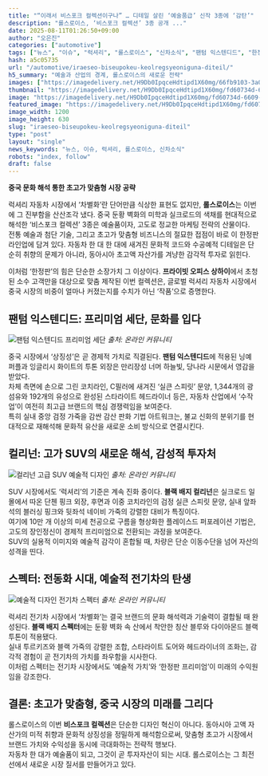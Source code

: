 ```yaml
---
title: "“이래서 비스포크 컬렉션이구나” … 디테일 살린 ‘예술품급’ 신작 3종에 ‘감탄’"
description: "롤스로이스, ‘비스포크 컬렉션’ 3종 공개 ..."
date: 2025-08-11T01:26:50+09:00
author: "오은진"
categories: ["automotive"]
tags: ["뉴스", "이슈", "럭셔리", "롤스로이스", "신차소식", "팬텀 익스텐디드", "한정판", "프리미엄자동차시장", "고객맞춤형자동차"]
hash: a5c05735
url: "/automotive/iraeseo-biseupokeu-keolregsyeoniguna-diteil/"
h5_summary: "예술과 산업의 경계, 롤스로이스의 새로운 전략"
images: ["https://imagedelivery.net/H9Db0IpqceHdtipd1X60mg/66fb9103-3a05-4225-210c-21356ae0a300/public", "https://imagedelivery.net/H9Db0IpqceHdtipd1X60mg/fd60734d-6609-4b57-343b-dd1bef2d3000/public", "https://imagedelivery.net/H9Db0IpqceHdtipd1X60mg/3c4912bc-da22-4e34-dcf0-7d3121aaaa00/public", "https://imagedelivery.net/H9Db0IpqceHdtipd1X60mg/0512be22-c2fc-4e21-d908-ce4bae526c00/public"]
thumbnail: "https://imagedelivery.net/H9Db0IpqceHdtipd1X60mg/fd60734d-6609-4b57-343b-dd1bef2d3000/public"
image: "https://imagedelivery.net/H9Db0IpqceHdtipd1X60mg/fd60734d-6609-4b57-343b-dd1bef2d3000/public"
featured_image: "https://imagedelivery.net/H9Db0IpqceHdtipd1X60mg/fd60734d-6609-4b57-343b-dd1bef2d3000/public"
image_width: 1200
image_height: 630
slug: "iraeseo-biseupokeu-keolregsyeoniguna-diteil"
type: "post"
layout: "single"
news_keywords: "뉴스, 이슈, 럭셔리, 롤스로이스, 신차소식"
robots: "index, follow"
draft: false
---
```


**중국 문화 해석 통한 초고가 맞춤형 시장 공략**

럭셔리 자동차 시장에서 ‘차별화’란 단어만큼 식상한 표현도 없지만, **롤스로이스**는 이번에 그 진부함을 산산조각 냈다. 중국 둔황 벽화의 미학과 실크로드의 색채를 현대적으로 해석한 ‘비스포크 컬렉션’ 3종은 예술품이자, 고도로 정교한 마케팅 전략의 산물이다.  
전통 예술과 첨단 기술, 그리고 초고가 맞춤형 비즈니스의 절묘한 접점이 바로 이 한정판 라인업에 담겨 있다. 자동차 한 대 한 대에 새겨진 문화적 코드와 수공예적 디테일은 단순히 취향의 문제가 아니라, 동아시아 초고액 자산가를 겨냥한 감각적 투자로 읽힌다.

이처럼 ‘한정판’의 힘은 단순한 소장가치 그 이상이다. **프라이빗 오피스 상하이**에서 초청된 소수 고객만을 대상으로 맞춤 제작된 이번 컬렉션은, 글로벌 럭셔리 자동차 시장에서 중국 시장의 비중이 얼마나 커졌는지를 수치가 아닌 ‘작품’으로 증명한다.

## 팬텀 익스텐디드: 프리미엄 세단, 문화를 입다

![팬텀 익스텐디드 프리미엄 세단](https://imagedelivery.net/H9Db0IpqceHdtipd1X60mg/3c4912bc-da22-4e34-dcf0-7d3121aaaa00/public)
*출처: 온라인 커뮤니티*


중국 시장에서 ‘상징성’은 곧 경제적 가치로 직결된다. **팬텀 익스텐디드**에 적용된 닝예 퍼플과 잉글리시 화이트의 투톤 외장은 만리장성 너머 하늘빛, 당나라 시문에서 영감을 받았다.  
차체 측면에 손으로 그린 코치라인, C필러에 새겨진 ‘실큰 스피릿’ 문양, 1,344개의 광섬유와 192개의 유성으로 완성된 스타라이트 헤드라이너 등은, 자동차 산업에서 ‘수작업’이 여전히 최고급 브랜드의 핵심 경쟁력임을 보여준다.  
특히 실내 중앙 검정 가죽을 감싼 감산 판화 기법 아트워크는, 불교 신화의 분위기를 현대적으로 재해석해 문화적 유산을 새로운 소비 방식으로 연결시킨다.

## 컬리넌: 고가 SUV의 새로운 해석, 감성적 투자처

![컬리넌 고급 SUV 예술적 디자인](https://imagedelivery.net/H9Db0IpqceHdtipd1X60mg/66fb9103-3a05-4225-210c-21356ae0a300/public)
*출처: 온라인 커뮤니티*


SUV 시장에서도 ‘럭셔리’의 기준은 계속 진화 중이다. **블랙 배지 컬리넌**은 실크로드 일몰에서 따온 단첸 핑크 외장, 후면과 이중 코치라인의 검정 실큰 스피릿 문양, 실내 앞좌석의 블러싱 핑크와 뒷좌석 네이비 가죽의 강렬한 대비가 특징이다.  
여기에 10만 개 이상의 미세 천공으로 구름을 형상화한 플레이스드 퍼포레이션 기법은, 고도의 장인정신이 경제적 프리미엄으로 전환되는 과정을 보여준다.  
SUV의 실용적 이미지와 예술적 감각이 혼합될 때, 차량은 단순 이동수단을 넘어 자산의 성격을 띤다.

## 스펙터: 전동화 시대, 예술적 전기차의 탄생

![예술적 디자인 전기차 스펙터](https://imagedelivery.net/H9Db0IpqceHdtipd1X60mg/0512be22-c2fc-4e21-d908-ce4bae526c00/public)
*출처: 온라인 커뮤니티*


럭셔리 전기차 시장에서 ‘차별화’는 결국 브랜드의 문화 해석력과 기술력이 결합될 때 완성된다. **블랙 배지 스펙터**에는 둔황 벽화 속 산에서 착안한 칭산 블루와 다이아몬드 블랙 투톤이 적용됐다.  
실내 투르키즈와 블랙 가죽의 강렬한 조합, 스타라이트 도어와 헤드라이너의 조화는, 감각적 경험이 곧 전기차의 가치를 좌우함을 시사한다.  
이처럼 스펙터는 전기차 시장에서도 ‘예술적 가치’와 ‘한정판 프리미엄’이 미래의 수익원임을 강조한다.

## 결론: 초고가 맞춤형, 중국 시장의 미래를 그리다

롤스로이스의 이번 **비스포크 컬렉션**은 단순한 디자인 혁신이 아니다. 동아시아 고액 자산가의 미적 취향과 문화적 상징성을 정밀하게 해석함으로써, 맞춤형 초고가 시장에서 브랜드 가치와 수익성을 동시에 극대화하는 전략적 행보다.  
자동차 한 대가 예술품이 되고, 그것이 곧 투자자산이 되는 시대. 롤스로이스는 그 최전선에서 새로운 시장 질서를 만들어가고 있다.

